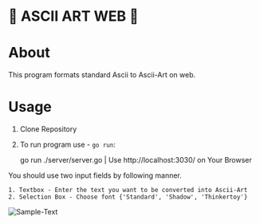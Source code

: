 :hamster: **ASCII ART WEB** :rabbit:
================================
About
================================
This program formats standard Ascii to Ascii-Art on web.

Usage
================================
1. Clone Repository
2. To run program use - `go run`:


     go run ./server/server.go | Use http://localhost:3030/ on Your Browser

You should use two input fields by following manner.

    1. Textbox - Enter the text you want to be converted into Ascii-Art
    2. Selection Box - Choose font {'Standard', 'Shadow', 'Thinkertoy'}


![Sample-Text](https://i.imgur.com/k8eeZ8e.png)
